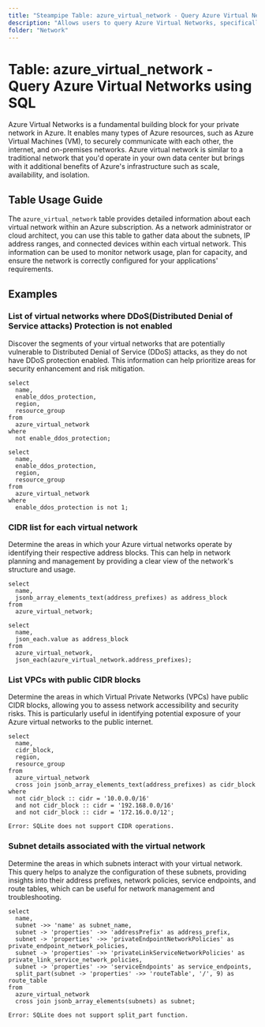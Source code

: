 ```yaml
---
title: "Steampipe Table: azure_virtual_network - Query Azure Virtual Networks using SQL"
description: "Allows users to query Azure Virtual Networks, specifically providing insights into the configuration and status of each virtual network within an Azure subscription."
folder: "Network"
---
```


# Table: azure_virtual_network - Query Azure Virtual Networks using SQL

Azure Virtual Networks is a fundamental building block for your private network in Azure. It enables many types of Azure resources, such as Azure Virtual Machines (VM), to securely communicate with each other, the internet, and on-premises networks. Azure virtual network is similar to a traditional network that you'd operate in your own data center but brings with it additional benefits of Azure's infrastructure such as scale, availability, and isolation.

## Table Usage Guide

The `azure_virtual_network` table provides detailed information about each virtual network within an Azure subscription. As a network administrator or cloud architect, you can use this table to gather data about the subnets, IP address ranges, and connected devices within each virtual network. This information can be used to monitor network usage, plan for capacity, and ensure the network is correctly configured for your applications' requirements.

## Examples

### List of virtual networks where DDoS(Distributed Denial of Service attacks) Protection is not enabled
Discover the segments of your virtual networks that are potentially vulnerable to Distributed Denial of Service (DDoS) attacks, as they do not have DDoS protection enabled. This information can help prioritize areas for security enhancement and risk mitigation.

```sql+postgres
select
  name,
  enable_ddos_protection,
  region,
  resource_group
from
  azure_virtual_network
where
  not enable_ddos_protection;
```

```sql+sqlite
select
  name,
  enable_ddos_protection,
  region,
  resource_group
from
  azure_virtual_network
where
  enable_ddos_protection is not 1;
```

### CIDR list for each virtual network
Determine the areas in which your Azure virtual networks operate by identifying their respective address blocks. This can help in network planning and management by providing a clear view of the network's structure and usage.

```sql+postgres
select
  name,
  jsonb_array_elements_text(address_prefixes) as address_block
from
  azure_virtual_network;
```

```sql+sqlite
select
  name,
  json_each.value as address_block
from
  azure_virtual_network,
  json_each(azure_virtual_network.address_prefixes);
```

### List VPCs with public CIDR blocks
Determine the areas in which Virtual Private Networks (VPCs) have public CIDR blocks, allowing you to assess network accessibility and security risks. This is particularly useful in identifying potential exposure of your Azure virtual networks to the public internet.

```sql+postgres
select
  name,
  cidr_block,
  region,
  resource_group
from
  azure_virtual_network
  cross join jsonb_array_elements_text(address_prefixes) as cidr_block
where
  not cidr_block :: cidr = '10.0.0.0/16'
  and not cidr_block :: cidr = '192.168.0.0/16'
  and not cidr_block :: cidr = '172.16.0.0/12';
```

```sql+sqlite
Error: SQLite does not support CIDR operations.
```


### Subnet details associated with the virtual network
Determine the areas in which subnets interact with your virtual network. This query helps to analyze the configuration of these subnets, providing insights into their address prefixes, network policies, service endpoints, and route tables, which can be useful for network management and troubleshooting.

```sql+postgres
select
  name,
  subnet ->> 'name' as subnet_name,
  subnet -> 'properties' ->> 'addressPrefix' as address_prefix,
  subnet -> 'properties' ->> 'privateEndpointNetworkPolicies' as private_endpoint_network_policies,
  subnet -> 'properties' ->> 'privateLinkServiceNetworkPolicies' as private_link_service_network_policies,
  subnet -> 'properties' ->> 'serviceEndpoints' as service_endpoints,
  split_part(subnet -> 'properties' ->> 'routeTable', '/', 9) as route_table
from
  azure_virtual_network
  cross join jsonb_array_elements(subnets) as subnet;
```

```sql+sqlite
Error: SQLite does not support split_part function.
```